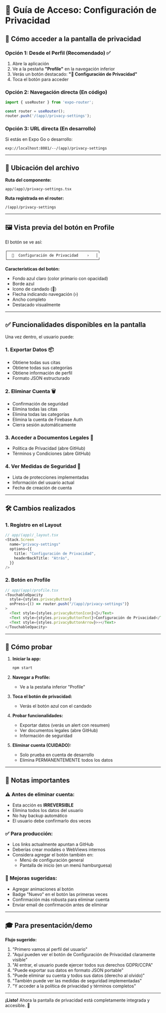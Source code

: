 # 🔐 Guía de Acceso: Configuración de Privacidad

## 📍 Cómo acceder a la pantalla de privacidad

### **Opción 1: Desde el Perfil (Recomendado)** ✅

1. Abre la aplicación
2. Ve a la pestaña **"Profile"** en la navegación inferior
3. Verás un botón destacado: **"🔐 Configuración de Privacidad"**
4. Toca el botón para acceder

### **Opción 2: Navegación directa (En código)**

```typescript
import { useRouter } from 'expo-router';

const router = useRouter();
router.push('/(app)/privacy-settings');
```

### **Opción 3: URL directa (En desarrollo)**

Si estás en Expo Go o desarrollo:
```
exp://localhost:8081/--/(app)/privacy-settings
```

---

## 🎯 Ubicación del archivo

**Ruta del componente:**
```
app/(app)/privacy-settings.tsx
```

**Ruta registrada en el router:**
```
/(app)/privacy-settings
```

---

## 🖼️ Vista previa del botón en Profile

El botón se ve así:

```
┌─────────────────────────────────────────┐
│  🔐  Configuración de Privacidad    ›   │
└─────────────────────────────────────────┘
```

**Características del botón:**
- Fondo azul claro (color primario con opacidad)
- Borde azul
- Icono de candado (🔐)
- Flecha indicando navegación (›)
- Ancho completo
- Destacado visualmente

---

## ✅ Funcionalidades disponibles en la pantalla

Una vez dentro, el usuario puede:

### **1. Exportar Datos** 📦
- Obtiene todas sus citas
- Obtiene todas sus categorías
- Obtiene información de perfil
- Formato JSON estructurado

### **2. Eliminar Cuenta** 🗑️
- Confirmación de seguridad
- Elimina todas las citas
- Elimina todas las categorías
- Elimina la cuenta de Firebase Auth
- Cierra sesión automáticamente

### **3. Acceder a Documentos Legales** 📄
- Política de Privacidad (abre GitHub)
- Términos y Condiciones (abre GitHub)

### **4. Ver Medidas de Seguridad** 🔐
- Lista de protecciones implementadas
- Información del usuario actual
- Fecha de creación de cuenta

---

## 🛠️ Cambios realizados

### **1. Registro en el Layout**
```typescript
// app/(app)/_layout.tsx
<Stack.Screen
  name="privacy-settings"
  options={{
    title: "Configuración de Privacidad",
    headerBackTitle: "Atrás",
  }}
/>
```

### **2. Botón en Profile**
```typescript
// app/(app)/profile.tsx
<TouchableOpacity
  style={styles.privacyButton}
  onPress={() => router.push("/(app)/privacy-settings")}
>
  <Text style={styles.privacyButtonIcon}>🔐</Text>
  <Text style={styles.privacyButtonText}>Configuración de Privacidad</Text>
  <Text style={styles.privacyButtonArrow}>›</Text>
</TouchableOpacity>
```

---

## 🧪 Cómo probar

1. **Iniciar la app:**
   ```bash
   npm start
   ```

2. **Navegar a Profile:**
   - Ve a la pestaña inferior "Profile"

3. **Toca el botón de privacidad:**
   - Verás el botón azul con el candado

4. **Probar funcionalidades:**
   - Exportar datos (verás un alert con resumen)
   - Ver documentos legales (abre GitHub)
   - Información de seguridad

5. **Eliminar cuenta (CUIDADO):**
   - Solo prueba en cuenta de desarrollo
   - Elimina PERMANENTEMENTE todos los datos

---

## 📝 Notas importantes

### ⚠️ **Antes de eliminar cuenta:**
- Esta acción es **IRREVERSIBLE**
- Elimina todos los datos del usuario
- No hay backup automático
- El usuario debe confirmarlo dos veces

### ✅ **Para producción:**
- Los links actualmente apuntan a GitHub
- Deberías crear modales o WebViews internos
- Considera agregar el botón también en:
  - Menú de configuración general
  - Pantalla de inicio (en un menú hamburguesa)

### 🔄 **Mejoras sugeridas:**
- Agregar animaciones al botón
- Badge "Nuevo" en el botón las primeras veces
- Confirmación más robusta para eliminar cuenta
- Enviar email de confirmación antes de eliminar

---

## 🎓 Para presentación/demo

**Flujo sugerido:**

1. "Primero vamos al perfil del usuario"
2. "Aquí pueden ver el botón de Configuración de Privacidad claramente visible"
3. "Al entrar, el usuario puede ejercer todos sus derechos GDPR/CCPA"
4. "Puede exportar sus datos en formato JSON portable"
5. "Puede eliminar su cuenta y todos sus datos (derecho al olvido)"
6. "También puede ver las medidas de seguridad implementadas"
7. "Y acceder a la política de privacidad y términos completos"

---

**¡Listo!** Ahora la pantalla de privacidad está completamente integrada y accesible. 🎉
